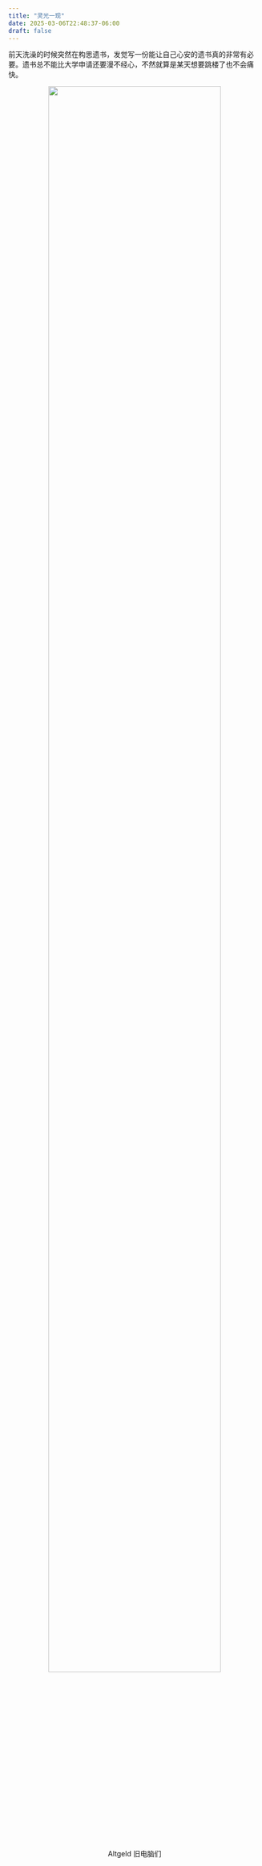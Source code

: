 ```yaml
---
title: "灵光一现"
date: 2025-03-06T22:48:37-06:00
draft: false
---
```

前天洗澡的时候突然在构思遗书，发觉写一份能让自己心安的遗书真的非常有必要。遗书总不能比大学申请还要漫不经心，不然就算是某天想要跳楼了也不会痛快。

<center>
  <figure>
    <img src=" /myimgs/Altgeld_old_computers.JPG " style="width:90%;" />
    <figcaption> Altgeld 旧电脑们 </figcaption>
  </figure>
</center>